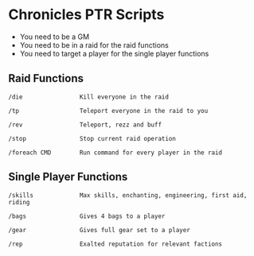 # Chronicles PTR Scripts

- You need to be a GM
- You need to be in a raid for the raid functions
- You need to target a player for the single player functions

## Raid Functions

    /die                Kill everyone in the raid

    /tp                 Teleport everyone in the raid to you

    /rev                Teleport, rezz and buff

    /stop               Stop current raid operation

    /foreach CMD        Run command for every player in the raid

## Single Player Functions

    /skills             Max skills, enchanting, engineering, first aid, riding

    /bags               Gives 4 bags to a player

    /gear               Gives full gear set to a player

    /rep                Exalted reputation for relevant factions
